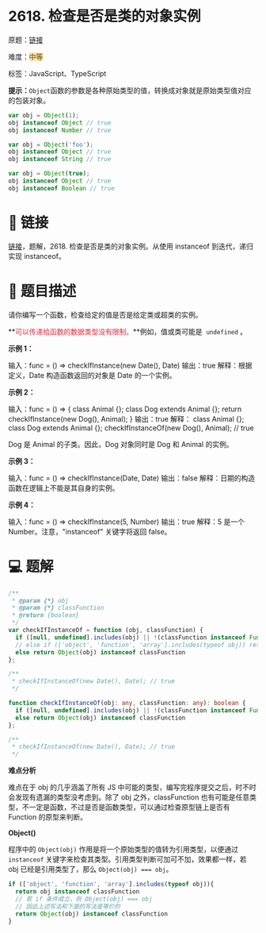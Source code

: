 # 2618. 检查是否是类的对象实例

原题：[链接](https://leetcode.cn/problems/check-if-object-instance-of-class/description/)

难度：<font style="background:#F6E1AC;color:#664900">中等</font>

标签：JavaScript、TypeScript



**提示：**`Object`函数的参数是各种原始类型的值，转换成对象就是原始类型值对应的包装对象。

```javascript
var obj = Object(1);
obj instanceof Object // true
obj instanceof Number // true

var obj = Object('foo');
obj instanceof Object // true
obj instanceof String // true

var obj = Object(true);
obj instanceof Object // true
obj instanceof Boolean // true
```

# 🔗 链接
[链接](https://leetcode.cn/problems/check-if-object-instance-of-class/solutions/2288152/2618-jian-cha-shi-fou-shi-lei-de-dui-xia-spyn/)，题解，2618. 检查是否是类的对象实例。从使用 instanceof 到迭代，递归实现 instanceof。

# 📝 题目描述
请你编写一个函数，检查给定的值是否是给定类或超类的实例。

**<font style="color:#DF2A3F;">可以传递给函数的数据类型没有限制。</font>**例如，值或类可能是  `undefined` 。



**示例 1：**

输入：func = () => checkIfInstance(new Date(), Date)
输出：true
解释：根据定义，Date 构造函数返回的对象是 Date 的一个实例。

**示例 2：**

输入：func = () => { class Animal {}; class Dog extends Animal {}; return checkIfInstance(new Dog(), Animal); }
输出：true
解释：
class Animal {};
class Dog extends Animal {};
checkIfInstanceOf(new Dog(), Animal); // true

Dog 是 Animal 的子类。因此，Dog 对象同时是 Dog 和 Animal 的实例。

**示例 3：**

输入：func = () => checkIfInstance(Date, Date)
输出：false
解释：日期的构造函数在逻辑上不能是其自身的实例。

**示例 4：**

输入：func = () => checkIfInstance(5, Number)
输出：true
解释：5 是一个 Number。注意，"instanceof" 关键字将返回 false。

# 💻 题解
```javascript
/**
 * @param {*} obj
 * @param {*} classFunction
 * @return {boolean}
 */
var checkIfInstanceOf = function (obj, classFunction) {
  if ([null, undefined].includes(obj) || !(classFunction instanceof Function)) return false
  // else if (['object', 'function', 'array'].includes(typeof obj)) return obj instanceof classFunction
  else return Object(obj) instanceof classFunction
};

/**
 * checkIfInstanceOf(new Date(), Date); // true
 */
```

```typescript
function checkIfInstanceOf(obj: any, classFunction: any): boolean {
  if ([null, undefined].includes(obj) || !(classFunction instanceof Function)) return false
  else return Object(obj) instanceof classFunction
};

/**
 * checkIfInstanceOf(new Date(), Date); // true
 */
```



**难点分析**

难点在于 obj 的几乎涵盖了所有 JS 中可能的类型，编写完程序提交之后，时不时会发现有遗漏的类型没考虑到。除了 obj 之外，classFunction 也有可能是任意类型，不一定是函数，不过是否是函数类型，可以通过检查原型链上是否有 Function 的原型来判断。



**Object()**

程序中的 `Object(obj)` 作用是将一个原始类型的值转为引用类型，以便通过 `instanceof` 关键字来检查其类型。引用类型判断可加可不加，效果都一样，若 obj 已经是引用类型了，那么 `Object(obj) === obj`。

```javascript
if (['object', 'function', 'array'].includes(typeof obj)){
  return obj instanceof classFunction
  // 若 if 条件成立，则 Object(obj) === obj
  // 因此上述写法和下面的写法是等价的
  return Object(obj) instanceof classFunction
}
```

